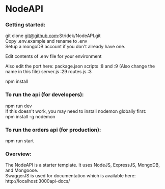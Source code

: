 # NodeAPI
### Getting started:  
git clone git@github.com:Stridek/NodeAPI.git  
Copy .env.example and rename to .env  
Setup a mongoDB account if you don't already have one.  

Edit contents of .env file for your environment  


Also edit the port here:
package.json scripts :8 and :9 (Also change the name in this file)
server.js :29
routes.js :3

npm install  

### To run the api (for developers):  
npm run dev  
If this doesn't work, you may need to install nodemon globally first:  
npm install -g nodemon  

### To run the orders api (for production):  
npm run start  

### Overview:  
The NodeAPI is a starter template. It uses NodeJS, ExpressJS, MongoDB, and Mongoose.  
SwaggerJS is used for documentation which is available here:  
http://localhost:3000api-docs/
